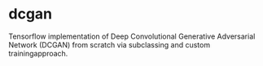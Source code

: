 # dcgan
Tensorflow implementation of Deep Convolutional Generative Adversarial Network (DCGAN) from scratch via subclassing and custom trainingapproach.
